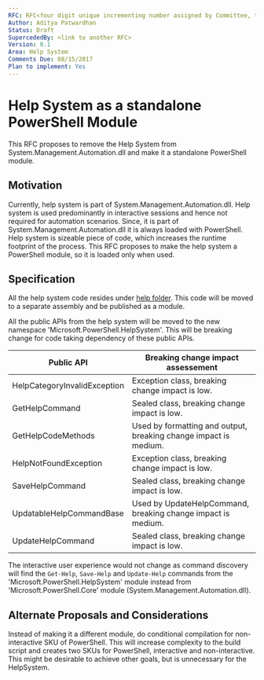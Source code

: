 ```yaml
---
RFC: RFC<four digit unique incrementing number assigned by Committee, this shall be left blank by the author>
Author: Aditya Patwardhan
Status: Draft
SupercededBy: <link to another RFC>
Version: 0.1
Area: Help System
Comments Due: 08/15/2017
Plan to implement: Yes
---
```


# Help System as a standalone PowerShell Module  

This RFC proposes to remove the Help System from System.Management.Automation.dll and make it a standalone PowerShell module.

## Motivation

Currently, help system is part of System.Management.Automation.dll. 
Help system is used predominantly in interactive sessions and hence not required for automation scenarios.
Since, it is part of System.Management.Automation.dll it is always loaded with PowerShell.
Help system is sizeable piece of code, which increases the runtime footprint of the process.
This RFC proposes to make the help system a PowerShell module, so it is loaded only when used.

## Specification

All the help system code resides under [help folder](https://github.com/PowerShell/PowerShell/tree/master/src/System.Management.Automation/help).
This code will be moved to a separate assembly and be published as a module.

All the public APIs from the help system will be moved to the new namespace 'Microsoft.PowerShell.HelpSystem'.
This will be breaking change for code taking dependency of these public APIs.

| Public API | Breaking change impact assessement
| ------------ | --------
| HelpCategoryInvalidException | Exception class, breaking change impact is low.
| GetHelpCommand | Sealed class, breaking change impact is low.
| GetHelpCodeMethods | Used by formatting and output, breaking change impact is medium.
| HelpNotFoundException | Exception class, breaking change impact is low.
| SaveHelpCommand | Sealed class, breaking change impact is low.
| UpdatableHelpCommandBase | Used by UpdateHelpCommand, breaking change impact is medium.
| UpdateHelpCommand | Sealed class, breaking change impact is low.

The interactive user experience would not change as command discovery will find the ```Get-Help```, ```Save-Help``` and ```Update-Help``` commands from the 'Microsoft.PowerShell.HelpSystem' module instead from 'Microsoft.PowerShell.Core' module (System.Management.Automation.dll).

## Alternate Proposals and Considerations

Instead of making it a different module, do conditional compilation for non-interactive SKU of PowerShell. 
This will increase complexity to the build script and creates two SKUs for PowerShell, interactive and non-interactive.
This might be desirable to achieve other goals, but is unnecessary for the HelpSystem.
